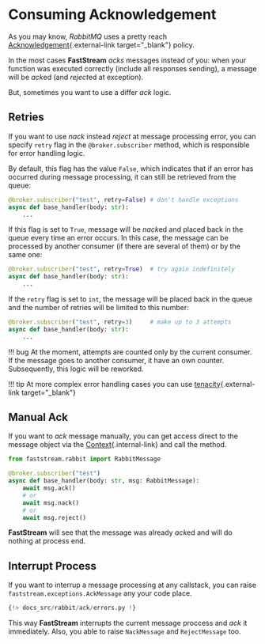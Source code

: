 # Consuming Acknowledgement

As you may know, *RabbitMQ* uses a pretty reach [Acknowledgement](https://www.rabbitmq.com/confirms.html){.external-link target="_blank"} policy.

In the most cases **FastStream** *acks* messages instead of you: when your function was executed correctly (include all responses sending), a message will be *ack*ed (and *reject*ed at exception).

But, sometimes you want to use a differ *ack* logic.

## Retries

If you want to use *nack* instead *reject* at message processing error, you can specify `retry` flag in the `@broker.subscriber` method, which is responsible for error handling logic.

By default, this flag has the value `False`, which indicates that if an error has occurred during message processing, it can still be retrieved from the queue:

```python
@broker.subscriber("test", retry=False) # don't handle exceptions
async def base_handler(body: str):
    ...
```

If this flag is set to `True`, message will be *nack*ed and placed back in the queue every time an error occurs. In this case, the message can be processed by another consumer (if there are several of them) or by the same one:

```python
@broker.subscriber("test", retry=True)  # try again indefinitely
async def base_handler(body: str):
    ...
```

If the `retry` flag is set to `int`, the message will be placed back in the queue and the number of retries will be limited to this number:

```python
@broker.subscriber("test", retry=3)     # make up to 3 attempts
async def base_handler(body: str):
    ...
```

!!! bug
    At the moment, attempts are counted only by the current consumer. If the message goes to another consumer, it have an own counter.
    Subsequently, this logic will be reworked.

!!! tip
    At more complex error handling cases you can use [tenacity](https://tenacity.readthedocs.io/en/latest/){.external-link target="_blank"}

## Manual Ack

If you want to *ack* message manually, you can get access direct to the message object via the [Context](../getting-started/context/existed.md){.internal-link} and call the method.

```python
from faststream.rabbit import RabbitMessage

@broker.subscriber("test")
async def base_handler(body: str, msg: RabbitMessage):
    await msg.ack()
    # or
    await msg.nack()
    # or
    await msg.reject()
```

**FastStream** will see that the message was already *ack*ed and will do nothing at process end.

## Interrupt Process

If you want to interrup a message processing at any callstack, you can raise `faststream.exceptions.AckMessage` any your code place.

``` python linenums="1" hl_lines="14"
{!> docs_src/rabbit/ack/errors.py !}
```

This way **FastStream** interrupts the current message proccess and *ack* it immediately. Also, you able to raise `NackMessage` and `RejectMessage` too.
